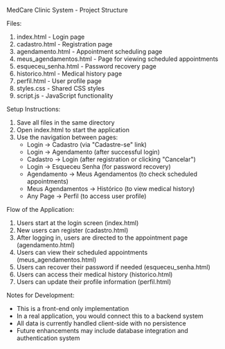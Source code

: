 MedCare Clinic System - Project Structure

Files:
1. index.html - Login page
2. cadastro.html - Registration page
3. agendamento.html - Appointment scheduling page
4. meus_agendamentos.html - Page for viewing scheduled appointments
5. esqueceu_senha.html - Password recovery page
6. historico.html - Medical history page
7. perfil.html - User profile page
8. styles.css - Shared CSS styles
9. script.js - JavaScript functionality

Setup Instructions:
1. Save all files in the same directory
2. Open index.html to start the application
3. Use the navigation between pages:
   - Login → Cadastro (via "Cadastre-se" link)
   - Login → Agendamento (after successful login)
   - Cadastro → Login (after registration or clicking "Cancelar")
   - Login → Esqueceu Senha (for password recovery)
   - Agendamento → Meus Agendamentos (to check scheduled appointments)
   - Meus Agendamentos → Histórico (to view medical history)
   - Any Page → Perfil (to access user profile)

Flow of the Application:
1. Users start at the login screen (index.html)
2. New users can register (cadastro.html)
3. After logging in, users are directed to the appointment page (agendamento.html)
4. Users can view their scheduled appointments (meus_agendamentos.html)
5. Users can recover their password if needed (esqueceu_senha.html)
6. Users can access their medical history (historico.html)
7. Users can update their profile information (perfil.html)

Notes for Development:
- This is a front-end only implementation
- In a real application, you would connect this to a backend system
- All data is currently handled client-side with no persistence
- Future enhancements may include database integration and authentication system

